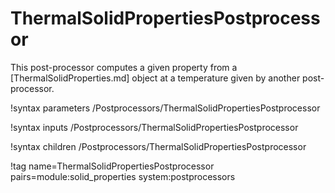 # ThermalSolidPropertiesPostprocessor

This post-processor computes a given property from a [ThermalSolidProperties.md]
object at a temperature given by another post-processor.

!syntax parameters /Postprocessors/ThermalSolidPropertiesPostprocessor

!syntax inputs /Postprocessors/ThermalSolidPropertiesPostprocessor

!syntax children /Postprocessors/ThermalSolidPropertiesPostprocessor

!tag name=ThermalSolidPropertiesPostprocessor pairs=module:solid_properties system:postprocessors
